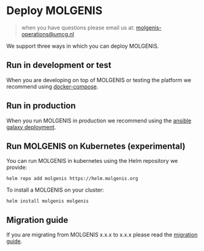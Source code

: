 # Deploy MOLGENIS
> when you have questions please email us at: [molgenis-operations@umcg.nl](mailto:molgenis-operations@umcg.nl?subject=[Deployment])

We support three ways in which you can deploy MOLGENIS.                

## Run in development or test
When you are developing on top of MOLGENIS or testing the platform we recommend using [docker-compose](https://github.com/molgenis/docker).

## Run in production
When you run MOLGENIS in production we recommend using the [ansible galaxy deployment](https://galaxy.ansible.com/molgenis).

## Run MOLGENIS on Kubernetes (experimental)
You can run MOLGENIS in kubernetes using the Helm repository we provide:

`helm repo add molgenis https://helm.molgenis.org`

To install a MOLGENIS on your cluster:

`helm install molgenis molgenis` 

## Migration guide
If you are migrating from MOLGENIS x.x.x to x.x.x please read the [migration guide](./guide-deploy-migration.md).
